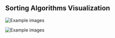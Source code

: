 ## Sorting Algorithms Visualization

![Example images](/../screens/v1.png?raw=true "Sorting")


![Example images](/../screens/v2.png?raw=true "Sorting 2")
